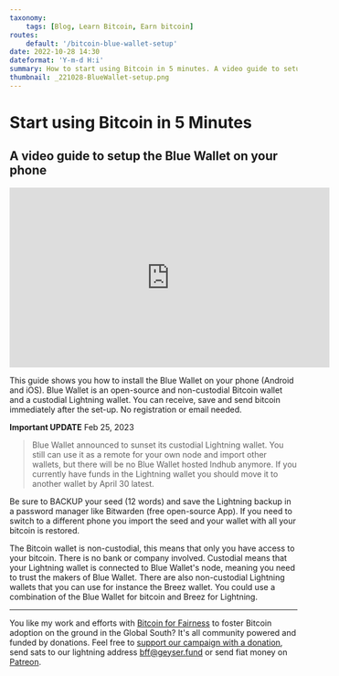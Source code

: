 ```yaml
---
taxonomy:
    tags: [Blog, Learn Bitcoin, Earn bitcoin]
routes:
    default: '/bitcoin-blue-wallet-setup'
date: 2022-10-28 14:30
dateformat: 'Y-m-d H:i'
summary: How to start using Bitcoin in 5 minutes. A video guide to setup the Blue Wallet on your phone (Android and iOS) and secure your private keys.
thumbnail: _221028-BlueWallet-setup.png
---
```


# Start using Bitcoin in 5 Minutes

## A video guide to setup the Blue Wallet on your phone

<iframe width="560" height="315" src="https://www.youtube.com/embed/NqY3wBhloH4" title="YouTube video player" frameborder="0" allow="accelerometer; autoplay; clipboard-write; encrypted-media; gyroscope; picture-in-picture" allowfullscreen></iframe>

This guide shows you how to install the Blue Wallet on your phone (Android and iOS). Blue Wallet is an open-source and non-custodial Bitcoin wallet and a custodial Lightning wallet. You can receive, save and send bitcoin immediately after the set-up. No registration or email needed. 

**Important UPDATE** Feb 25, 2023
> Blue Wallet announced to sunset its custodial Lightning wallet. You still can use it as a remote for your own node and import other wallets, but there will be no Blue Wallet hosted lndhub anymore. If you currently have funds in the Lightning wallet you should move it to another wallet by April 30 latest.

Be sure to BACKUP your seed (12 words) and save the Lightning backup in a password manager like Bitwarden (free open-source App). If you need to switch to a different phone you import the seed and your wallet with all your bitcoin is restored. 

The Bitcoin wallet is non-custodial, this means that only you have access to your bitcoin. There is no bank or company involved. Custodial means that your Lightning wallet is connected to Blue Wallet's node, meaning you need to trust the makers of Blue Wallet. There are also non-custodial Lightning wallets that you can use for instance the Breez wallet. You could use a combination of the Blue Wallet for bitcoin and Breez for Lightning.

---
You like my work and efforts with [Bitcoin for Fairness](https://bffbtc.org) to foster Bitcoin adoption on the ground in the Global South? It's all community powered and funded by donations. Feel free to [support our campaign with a donation](https://anita.link/geyser), send sats to our lightning address bff@geyser.fund or send fiat money on [Patreon](https://patreon.com/anitaposch).

